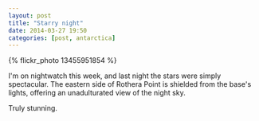 ```yaml
---
layout: post
title: "Starry night"
date: 2014-03-27 19:50
categories: [post, antarctica]
---
```


{% flickr_photo 13455951854 %}

I'm on nightwatch this week, and last night the stars were simply spectacular. The eastern side of Rothera Point is shielded from the base's lights, offering an unadulturated view of the night sky.

Truly stunning.
